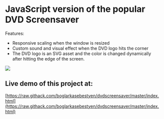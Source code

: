 

# JavaScript version of the popular DVD Screensaver

Features:

* Responsive scaling when the window is resized
* Custom sound and visual effect when the DVD logo hits the corner
* The DVD logo is an SVG asset and the color is changed dynamically after hitting the edge of the screen.

![](https://raw.githubusercontent.com/https://github.com/boglarkasebestyen/dvdscreensaver/blob/master/dvd_img.jpg)


## Live demo of this project at:

[https://raw.githack.com/boglarkasebestyen/dvdscreensaver/master/index.html](https://raw.githack.com/boglarkasebestyen/dvdscreensaver/master/index.html)

